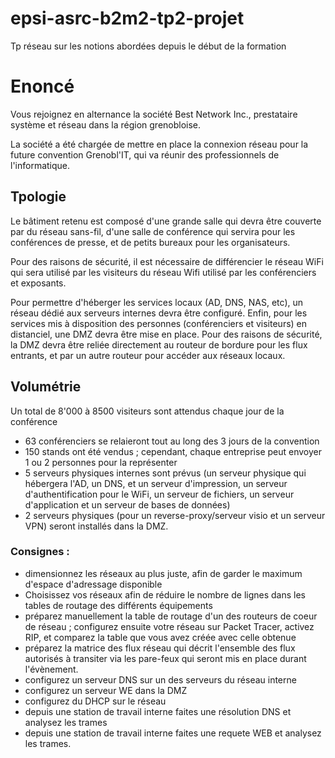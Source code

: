 # epsi-asrc-b2m2-tp2-projet
Tp réseau sur les notions abordées depuis le début de la formation

# Enoncé

Vous rejoignez en alternance la société Best Network Inc., prestataire système et réseau dans la région grenobloise.

La société a été chargée de mettre en place la connexion réseau pour la future convention Grenobl'IT, qui va réunir des professionnels de l'informatique.

## Tpologie


Le bâtiment retenu est composé d'une grande salle qui devra être couverte par du réseau sans-fil, d'une salle de conférence qui servira pour les conférences de presse, et de petits bureaux pour les organisateurs.

Pour des raisons de sécurité, il est nécessaire de différencier le réseau WiFi qui sera utilisé par les visiteurs du réseau Wifi utilisé par les conférenciers et exposants.

Pour permettre d'héberger les services locaux (AD, DNS, NAS, etc), un réseau dédié aux serveurs internes devra être configuré.
Enfin, pour les services mis à disposition des personnes (conférenciers et visiteurs) en distanciel, une DMZ devra être mise en place.
Pour des raisons de sécurité, la DMZ devra être reliée directement au routeur de bordure pour les flux entrants, et par un autre routeur pour accéder aux réseaux locaux.

## Volumétrie

 
Un total de 8'000 à 8500 visiteurs sont attendus chaque jour de la conférence 

- 63 conférenciers se relaieront tout au long des 3 jours de la convention 
- 150 stands ont été vendus ; cependant, chaque entreprise peut envoyer 1 ou 2 personnes pour la représenter 
- 5 serveurs physiques internes sont prévus (un serveur physique qui hébergera l'AD, un DNS, et un serveur d'impression, un serveur d'authentification pour le WiFi, un serveur de fichiers, un serveur d'application et un serveur de bases de données) 
- 2 serveurs physiques (pour un reverse-proxy/serveur visio et un serveur VPN) seront installés dans la DMZ.


### Consignes :

 
- dimensionnez les réseaux au plus juste, afin de garder le maximum d'espace d'adressage disponible
- Choisissez vos réseaux afin de réduire le nombre de lignes dans les tables de routage des différents équipements 
- préparez manuellement la table de routage d'un des routeurs de coeur de réseau ; configurez ensuite votre réseau sur Packet Tracer, activez RIP, et comparez la table que vous avez créée avec celle obtenue 
- préparez la matrice des flux réseau qui décrit l'ensemble des flux autorisés à transiter via les pare-feux qui seront mis en place durant l'évènement. 
- configurez un serveur DNS sur un des serveurs du réseau interne 
- configurez un serveur WE dans la DMZ 
- configurez du DHCP sur le réseau 
- depuis une station de travail interne faites une résolution DNS et analysez les trames 
- depuis une station de travail interne faites une requete WEB et analysez les trames.